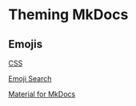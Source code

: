 # Theming MkDocs

## Emojis

[CSS](css.md)

[Emoji Search](https://squidfunk.github.io/mkdocs-material/reference/icons-emojis/?h=icons#search)

[Material for MkDocs](plugins/material.md)
